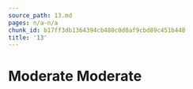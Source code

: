 ```yaml
---
source_path: 13.md
pages: n/a-n/a
chunk_id: b17ff3db1364394cb480c0d0af9cbd89c451b448
title: '13'
---
```

# Moderate Moderate

